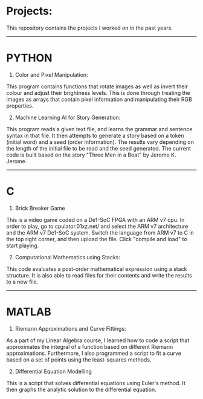 # Projects:

This repository contains the projects I worked on in the past years.

--------------------------------------------------------------------------------------------------------------------------------------------

# PYTHON

1) Color and Pixel Manipulation:

This program contains functions that rotate images as well as invert their colour and adjust their brightness levels. This is done through treating the images as arrays that contain pixel information and manipulating their RGB properties.

2) Machine Learning AI for Story Generation:

This program reads a given text file, and learns the grammar and sentence syntax in that file. It then attempts to generate a story based on a token (initial word) and a seed (order information). The results vary depending on the length of the initial file to be read and the seed generated. The current code is built based on the story "Three Men in a Boat" by Jerome K. Jerome.

--------------------------------------------------------------------------------------------------------------------------------------------

# C

1) Brick Breaker Game

This is a video game coded on a De1-SoC FPGA with an ARM v7 cpu. In order to play, go to cpulator.01xz.net/ and select the ARM v7 architecture and the ARM v7 De1-SoC system. Switch the language from ARM v7 to C in the top right corner, and then upload the file. Click "compile and load" to start playing.

2) Computational Mathematics using Stacks:

This code evaluates a post-order mathematical expression using a stack structure. It is also able to read files for their contents and write the results to a new file.


--------------------------------------------------------------------------------------------------------------------------------------------

# MATLAB

1) Riemann Approximations and Curve Fittings:

As a part of my Linear Algebra course, I learned how to code a script that approximates the integral of a function based on different Riemann approximations. Furthermore, I also programmed a script to fit a curve based on a set of points using the least-squares methods.

2) Differential Equation Modelling

This is a script that solves differential equations using Euler's method. It then graphs the analytic solution to the differential equation.
